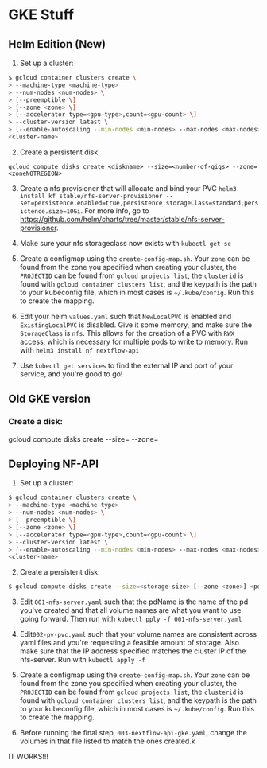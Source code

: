 # GKE Stuff

## Helm Edition (New)

1. Set up a cluster:

```bash
$ gcloud container clusters create \
> --machine-type <machine-type>
> --num-nodes <num-nodes> \
> [--preemptible \]
> [--zone <zone> \]
> [--accelerator type=<gpu-type>,count=<gpu-count> \]
> --cluster-version latest \
> [--enable-autoscaling --min-nodes <min-nodes> --max-nodes <max-nodes> \]
<cluster-name>
```

2. Create a persistent disk

`gcloud compute disks create <diskname> --size=<number-of-gigs> --zone=<zoneNOTREGION>`

3.  Create a nfs provisioner that will allocate and bind your PVC
`helm3 install kf stable/nfs-server-provisioner --set=persistence.enabled=true,persistence.storageClass=standard,persistence.size=10Gi`. For more info, go to https://github.com/helm/charts/tree/master/stable/nfs-server-provisioner.

4. Make sure your nfs storageclass now exists with `kubectl get sc`

5. Create a configmap using the `create-config-map.sh`. Your `zone` can be found from the zone you specified when creating your cluster, the `PROJECTID` can be found from `gcloud projects list`, the `clusterid` is found with `gcloud container clusters list`, and the keypath is the path to your kubeconfig file, which in most cases is `~/.kube/config`. Run this to create the mapping.

6. Edit your helm `values.yaml` such that `NewLocalPVC` is enabled and `ExistingLocalPVC` is disabled. Give it some memory, and make sure the `StorageClass` is `nfs`. This allows for the creation of a PVC with `RWX` access, which is necessary for multiple pods to write to memory. Run with `helm3 install nf nextflow-api`

7. Use `kubectl get services` to find the external IP and port of your service, and you're good to go!


## Old GKE version

### Create a disk:

gcloud compute disks create <diskname> --size=<number-of-gigs> --zone=<zoneNOTREGION>

## Deploying NF-API

1. Set up a cluster:

```bash
$ gcloud container clusters create \
> --machine-type <machine-type>
> --num-nodes <num-nodes> \
> [--preemptible \]
> [--zone <zone> \]
> [--accelerator type=<gpu-type>,count=<gpu-count> \]
> --cluster-version latest \
> [--enable-autoscaling --min-nodes <min-nodes> --max-nodes <max-nodes> \]
<cluster-name>
```

2. Create a persistent disk:

```bash
$ gcloud compute disks create --size=<storage-size> [--zone <zone>] <pd-name>
```

3. Edit `001-nfs-server.yaml` such that the pdName is the name of the pd you've created and that all volume names are what you want to use going forward. Then run with `kubectl pply -f 001-nfs-server.yaml`

4.  Edit`002-pv-pvc.yaml` such that your volume names are consistent across yaml files and you're requesting a feasible amount of storage. Also make sure that the IP address specified matches the cluster IP of the nfs-server. Run with `kubectl apply -f`

5. Create a configmap using the `create-config-map.sh`. Your `zone` can be found from the zone you specified when creating your cluster, the `PROJECTID` can be found from `gcloud projects list`, the `clusterid` is found with `gcloud container clusters list`, and the keypath is the path to your kubeconfig file, which in most cases is `~/.kube/config`. Run this to create the mapping.

6. Before running the final step, `003-nextflow-api-gke.yaml`, change the volumes in that file listed to match the ones created.k


IT WORKS!!!


